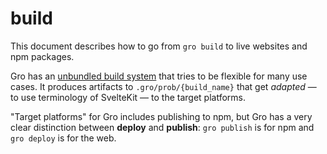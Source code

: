 # build

This document describes how to go from `gro build` to live websites and npm packages.

Gro has an [unbundled build system](unbundled.md)
that tries to be flexible for many use cases.
It produces artifacts to `.gro/prob/{build_name}`
that get _adapted_ — to use terminology of SvelteKit —
to the target platforms.

"Target platforms" for Gro includes publishing to npm,
but Gro has a very clear distinction between **deploy** and **publish**:
`gro publish` is for npm and `gro deploy` is for the web.
